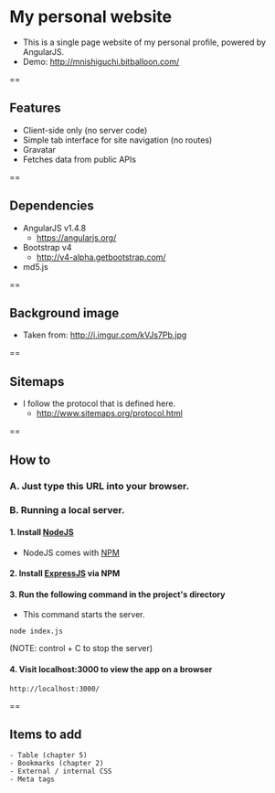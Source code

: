 # My personal website

- This is a single page website of my personal profile, powered by AngularJS.
- Demo: http://mnishiguchi.bitballoon.com/

==

## Features
- Client-side only (no server code)
- Simple tab interface for site navigation (no routes)
- Gravatar
- Fetches data from public APIs

==

## Dependencies
- AngularJS v1.4.8
    + https://angularjs.org/
- Bootstrap v4
    + http://v4-alpha.getbootstrap.com/
- md5.js

==

## Background image
- Taken from: http://i.imgur.com/kVJs7Pb.jpg

==

## Sitemaps
- I follow the protocol that is defined here.
    + http://www.sitemaps.org/protocol.html

==

## How to

### A. Just type this URL into your browser.

### B. Running a local server.

#### 1. Install [NodeJS](https://nodejs.org/en/)
- NodeJS comes with [NPM](https://www.npmjs.com/)

#### 2. Install [ExpressJS](http://expressjs.com/en/) via NPM

#### 3. Run the following command in the project's directory
- This command starts the server.
```
node index.js
```
(NOTE: control + C to stop the server)

#### 4. Visit localhost:3000 to view the app on a browser
```
http://localhost:3000/
```

==

## Items to add 

    - Table (chapter 5)
    - Bookmarks (chapter 2)
    - External / internal CSS
    - Meta tags
    


